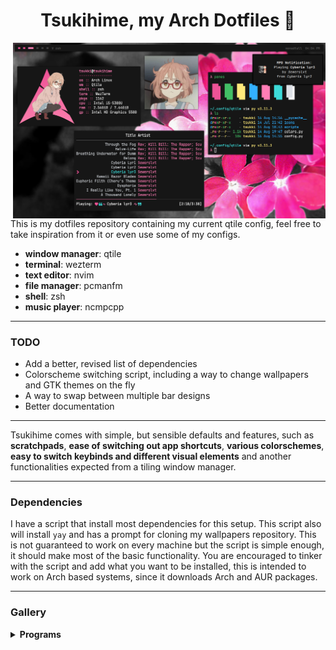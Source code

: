 <h1 align=center>Tsukihime, my Arch Dotfiles 🌙</h1>
<img src="src/rice-3.png" alt="img" align="right" width="500px">

This is my dotfiles repository containing my current qtile config, feel free to take inspiration from it or even use some of my configs.

- **window manager**: qtile
- **terminal**: wezterm
- **text editor**: nvim
- **file manager**: pcmanfm
- **shell**: zsh
- **music player**: ncmpcpp

---

### TODO
- Add a better, revised list of dependencies
- Colorscheme switching script, including a way to change wallpapers and GTK themes on the fly
- A way to swap between multiple bar designs
- Better documentation

---

Tsukihime comes with simple, but sensible defaults and features, such as **scratchpads**, **ease of switching out app shortcuts**, **various colorschemes**, **easy to switch keybinds and different visual elements** and another functionalities expected from a tiling window manager.

---

### Dependencies 
I have a script that install most dependencies for this setup. This script also will install `yay` and has a prompt for cloning my wallpapers repository. This is not guaranteed to work on every machine but the script is simple enough, it should make most of the basic functionality. You are encouraged to tinker with the script and add what you want to be installed, this is intended to work on Arch based systems, since it downloads Arch and AUR packages.

---

### Gallery
<details>
<summary><b>Programs</b></summary>

### GTK
![gtk](src/rice-2.png)

### Terminal
![gtk](src/rice-1.png)

### Wallpaper
![wall](src/rice-wall.png)

</details>


